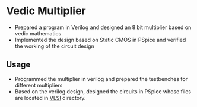 # Vedic Multiplier
* Prepared a program in Verilog and designed an 8 bit multiplier based on vedic mathematics
* Implemented the design based on Static CMOS in PSpice and verified the working of the circuit design

## Usage 
* Programmed the multiplier in verilog and prepared the testbenches for different multipliers
* Based on the verilog design, designed the circuits in PSpice whose files are located in [VLSI](./VLSI/) directory.

